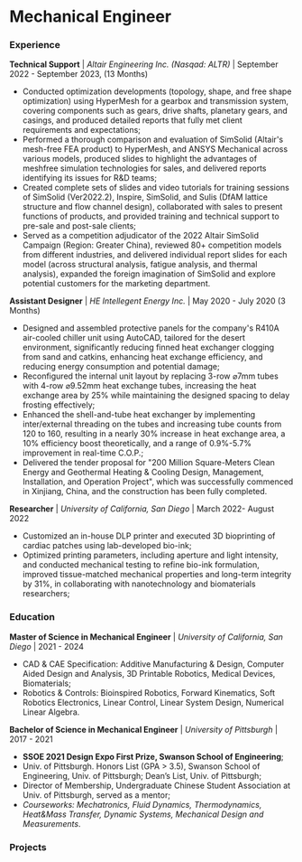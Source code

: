 # Mechanical Engineer

### Experience
**Technical Support** | *Altair Engineering Inc. (Nasqad: ALTR)* | September 2022 - September 2023, (13 Months)
- Conducted optimization developments (topology, shape, and free shape optimization) using HyperMesh for a gearbox and transmission system, covering components such as gears, drive shafts, planetary gears, and casings, and produced detailed reports that fully met client requirements and expectations;
- Performed a thorough comparison and evaluation of SimSolid (Altair's mesh-free FEA product) to HyperMesh, and ANSYS Mechanical across various models, produced slides to highlight the advantages of meshfree simulation technologies for sales, and delivered reports identifying its issues for R&D teams;
- Created complete sets of slides and video tutorials for training sessions of SimSolid (Ver2022.2), Inspire, SimSolid, and Sulis (DfAM lattice structure and flow channel design), collaborated with sales to present functions of products, and provided training and technical support to pre-sale and post-sale clients;
- Served as a competition adjudicator of the 2022 Altair SimSolid Campaign (Region: Greater China), reviewed 80+ competition models from different industries, and delivered individual report slides for each model (across structural analysis, fatigue analysis, and thermal analysis), expanded the foreign imagination of SimSolid and explore potential customers for the marketing department.

**Assistant Designer** | *HE Intellegent Energy Inc.* | May 2020 - July 2020 (3 Months)
- Designed and assembled protective panels for the company's R410A air-cooled chiller unit using AutoCAD, tailored for the desert environment, significantly reducing finned heat exchanger clogging from sand and catkins, enhancing heat exchange efficiency, and reducing energy consumption and potential damage;
- Reconfigured the internal unit layout by replacing 3-row ⌀7mm tubes with 4-row ⌀9.52mm heat exchange tubes, increasing the heat exchange area by 25% while maintaining the designed spacing to delay frosting effectively;
- Enhanced the shell-and-tube heat exchanger by implementing inter/external threading on the tubes and increasing tube counts from 120 to 160, resulting in a nearly 30% increase in heat exchange area, a 10% efficiency boost theoretically, and a range of 0.9%-5.7% improvement in real-time C.O.P.;
- Delivered the tender proposal for "200 Million Square-Meters Clean Energy and Geothermal Heating & Cooling Design, Management, Installation, and Operation Project", which was successfully commenced in Xinjiang, China, and the construction has been fully completed.

**Researcher** | *University of California, San Diego* | March 2022- August 2022
- Customized an in-house DLP printer and executed 3D bioprinting of cardiac patches using lab-developed bio-ink;
- Optimized printing parameters, including aperture and light intensity, and conducted mechanical testing to refine bio-ink formulation, improved tissue-matched mechanical properties and long-term integrity by 31%, in collaborating with nanotechnology and biomaterials researchers;
  
### Education
**Master of Science in Mechanical Engineer** | *University of California, San Diego* | 2021 - 2024
- CAD & CAE Specification: Additive Manufacturing & Design,  Computer Aided Design and Analysis, 3D Printable Robotics, Medical Devices, Biomaterials;
- Robotics & Controls: Bioinspired Robotics, Forward Kinematics, Soft Robotics Electronics, Linear Control, Linear System Design, Numerical Linear Algebra.

**Bachelor of Science in Mechanical Engineer** | *University of Pittsburgh* | 2017 - 2021
- **SSOE 2021 Design Expo First Prize, Swanson School of Engineering**;
- Univ. of Pittsburgh. Honors List (GPA > 3.5), Swanson School of Engineering, Univ. of Pittsburgh; Dean’s List, Univ. of Pittsburgh;
- Director of  Membership, Undergraduate Chinese Student Association at Univ. of Pittsburgh, served as a mentor;
- *Courseworks: Mechatronics, Fluid Dynamics, Thermodynamics, Heat&Mass Transfer, Dynamic Systems, Mechanical Design and Measurements*.

### Projects
